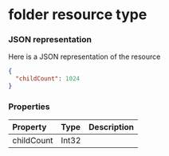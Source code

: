 # folder resource type



### JSON representation

Here is a JSON representation of the resource

```json
{
  "childCount": 1024
}

```
### Properties
| Property	   | Type	|Description|
|:---------------|:--------|:----------|
|childCount|Int32||

<!-- uuid: 88d4c15d-25ed-47ee-81db-95138ffdd315
2015-10-09 16:05:02 UTC -->